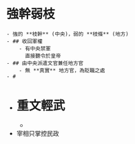 # 強幹弱枝
	- 強的 **枝幹** (中央)，弱的 **枝條** (地方)
	- ## 收回軍權
		- 有中央禁軍
		  直接聽令於皇帝
	- ## 由中央派遣文官兼任地方官
		- 無 **真實** 地方官，為貶職之處
	- #
- # 重文輕武
	-
- 宰相只掌控民政